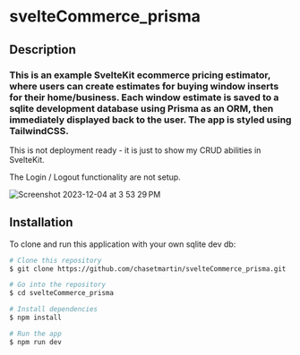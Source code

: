 # svelteCommerce_prisma

## Description

### This is an example SvelteKit ecommerce pricing estimator, where users can create estimates for buying window inserts for their home/business. Each window estimate is saved to a sqlite development database using Prisma as an ORM, then immediately displayed back to the user. The app is styled using TailwindCSS.

This is not deployment ready - it is just to show my CRUD abilities in SvelteKit.

The Login / Logout functionality are not setup.

![Screenshot 2023-12-04 at 3 53 29 PM](https://github.com/chasetmartin/svelteCommerce_prisma/assets/36861079/46bc39c7-e7bc-4463-a485-0160261f26cb)

## Installation

To clone and run this application with your own sqlite dev db:

```bash
# Clone this repository
$ git clone https://github.com/chasetmartin/svelteCommerce_prisma.git

# Go into the repository
$ cd svelteCommerce_prisma

# Install dependencies
$ npm install

# Run the app
$ npm run dev
```
